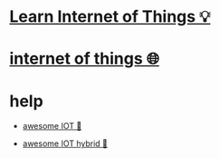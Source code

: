 # [Learn Internet of Things 💡](https://my.mindnode.com/KryonHT6fGty2hprzzLHt85KiH42ExiYEzVmDmkh)

# [internet of things 🌐](Internet%20of%20things)


# help


- [awesome IOT 🐙](https://github.com/HQarroum/awesome-iot)

- [awesome IOT hybrid 🐙](https://github.com/weblancaster/awesome-IoT-hybrid)

